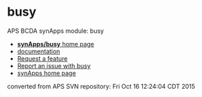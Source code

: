 # busy
APS BCDA synApps module: busy

* [**synApps/busy** home page](http://aps.anl.gov/bcda/synApps/busy/busy.html)
* [documentation](https://github.com/epics-modules/busy/blob/master/documentation/README.md)
* [Request a feature](https://github.com/epics-modules/busy/issues/new?title=%20FEATURE%20SHORT%20DESCRIPTION&body=**Feature%20Long%20Description**%0A%0A**Why%20should%20this%20be%20added?**%0A&labels=enhancement)
* [Report an issue with busy](https://github.com/epics-modules/busy/issues/new?title=%20ISSUE%20NAME%20HERE&body=**Describe%20the%20issue**%0A%0A**Steps%20to%20reproduce**%0A1.%20Step%20one%0A2.%20Step%20two%0A3.%20Step%20three%0A%0A**Expected%20behaivour**%0A%0A**Actual%20behaviour**%0A%0A**Build%20Environment**%0AArchitecture:%0AEpics%20Base%20Version:%0ADependent%20Module%20Versions:&labels=bug)
* [synApps home page](http://www.aps.anl.gov/bcda/synApps)

converted from APS SVN repository: Fri Oct 16 12:24:04 CDT 2015
